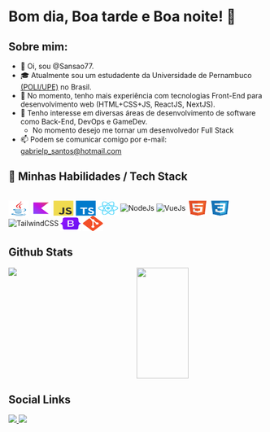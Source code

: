 # Bom dia, Boa tarde e Boa noite! 🧐

## Sobre mim:
<!--
  ![status de GaPSant no Github](https://github-readme-stats.vercel.app/api?username=GabPSant&show_icons=true)
  [![Cartão ReadME](https://github-readme-stats.vercel.app/api/pin/?username=GabPSant&repo=public-GabPSant)](https://github.com/anuraghazra/github-readme-stats)

  [![Top Linguagens](https://github-readme-stats.vercel.app/api/top-langs/?username=GabPSant)](https://github.com/GabPSant?tab=repositories)
-->
- 👋 Oi, sou @Sansao77.
- 🎓 Atualmente sou um estudadente da Universidade de Pernambuco [(POLI/UPE)](https://www.instagram.com/poli_upe/) no Brasil.
- 🤠 No momento, tenho mais experiência com tecnologias Front-End para desenvolvimento web (HTML+CSS+JS, ReactJS, NextJS).
- 🌱 Tenho interesse em diversas áreas de desenvolvimento de software como Back-End, DevOps e GameDev.
  - No momento desejo me tornar um desenvolvedor Full Stack
- 📫 Podem se comunicar comigo por e-mail: gabrielp_santos@hotmail.com

## 💾 Minhas Habilidades / Tech Stack

<div style="display: inline_block"><br>
  <img align="center" alt="Java" height="30" width="40" src="https://raw.githubusercontent.com/devicons/devicon/master/icons/java/java-original.svg"/>
  <img align="center" alt="Kotlin" height="30" width="40" src="https://raw.githubusercontent.com/devicons/devicon/master/icons/kotlin/kotlin-original.svg"/>
  <img align="center" alt="JavaScript" height="30" width="40" src="https://raw.githubusercontent.com/devicons/devicon/master/icons/javascript/javascript-original.svg"/>
  <img align="center" alt="Typescript" height="30" width="40" src='https://raw.githubusercontent.com/devicons/devicon/master/icons/typescript/typescript-original.svg'/>
  <img align="center" alt="React" height="30" width="40" src='https://raw.githubusercontent.com/devicons/devicon/master/icons/react/react-original.svg'/>
  <img align="center" alt="NodeJs" height="30" width="40" src='https://cdn.jsdelivr.net/gh/devicons/devicon/icons/nodejs/nodejs-original.svg'/>
  <img align="center" alt="VueJs" height="30" width="40" src="https://cdn.jsdelivr.net/gh/devicons/devicon@latest/icons/vuejs/vuejs-original.svg"/>
  <img align="center" alt="HTML" height="30" width="40" src="https://raw.githubusercontent.com/devicons/devicon/master/icons/html5/html5-original.svg"/>
  <img align="center" alt="CSS" height="30" width="40" src="https://raw.githubusercontent.com/devicons/devicon/master/icons/css3/css3-original.svg"/>
  <img align="center" alt="TailwindCSS" height="30" width="40" src="https://cdn.jsdelivr.net/gh/devicons/devicon@latest/icons/tailwindcss/tailwindcss-original.svg" />
  <img align="center" alt="BootstrapCSS" height="30" width="40" src='https://raw.githubusercontent.com/devicons/devicon/master/icons/bootstrap/bootstrap-original.svg'/>
  <img align="center" alt="Git" height="30" width="40" src='https://raw.githubusercontent.com/devicons/devicon/master/icons/git/git-original.svg'/>
</div>

## Github Stats
  <div style="display: flex">
      <img width="50%" src="https://github-readme-stats.vercel.app/api?username=Sansao77&show_icons=true&theme=tokyonight&hide_rank=true&&locale=pt-br"/>
      <img width="45%" height="218px" src="https://github-readme-stats.vercel.app/api/top-langs/?username=Sansao77&show_icons=true&theme=dracula&layout=donut&hide_border=true"/>
  </div>

## Social Links

<a href="https://www.linkedin.com/in/gabriel-p-santos-524886255/" target="_blank">
  <img src="https://img.shields.io/badge/-LinkedIn-%230077B5?style=for-the-badge&logo=linkedin&logoColor=white" target="_blank"/>
</a>
<a href="https://www.instagram.com/sansao.2077/" target="_blank">
  <img loading="lazy" src="https://img.shields.io/badge/-Instagram-%23E4405F?style=for-the-badge&logo=instagram&logoColor=white" target="_blank"/>
</a>
